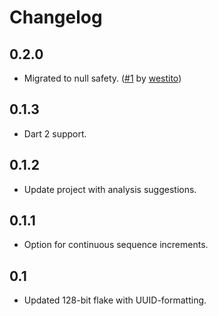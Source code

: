 # Changelog

## 0.2.0

- Migrated to null safety. ([#1](https://github.com/agilord/flake_uuid/pull/1) by [westito](https://github.com/westito))

## 0.1.3

- Dart 2 support.

## 0.1.2

- Update project with analysis suggestions.

## 0.1.1

- Option for continuous sequence increments.

## 0.1

- Updated 128-bit flake with UUID-formatting.
